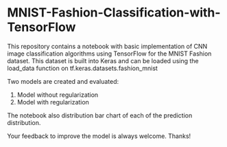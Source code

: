 # MNIST-Fashion-Classification-with-TensorFlow

This repository contains a notebook with basic implementation of CNN image classification algorithms using TensorFlow for the MNIST Fashion dataset. This dataset is built into Keras and can be loaded using the load_data function on tf.keras.datasets.fashion_mnist

Two models are created and evaluated:

  1. Model without regularization 
  2. Model with regularization

The notebook also distribution bar chart of each of the prediction distribution.

Your feedback to improve the model is always welcome. Thanks!

